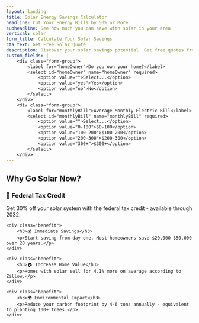 ```yaml
---
layout: landing
title: Solar Energy Savings Calculator
headline: Cut Your Energy Bills by 50% or More
subheadline: See how much you can save with solar in your area
vertical: solar
form_title: Calculate Your Solar Savings
cta_text: Get Free Solar Quote
description: Discover your solar savings potential. Get free quotes from certified installers in your area.
custom_fields: |
    <div class="form-group">
        <label for="homeOwner">Do you own your home?</label>
        <select id="homeOwner" name="homeOwner" required>
            <option value="">Select...</option>
            <option value="yes">Yes</option>
            <option value="no">No</option>
        </select>
    </div>
    <div class="form-group">
        <label for="monthlyBill">Average Monthly Electric Bill</label>
        <select id="monthlyBill" name="monthlyBill" required>
            <option value="">Select...</option>
            <option value="0-100">$0-100</option>
            <option value="100-200">$100-200</option>
            <option value="200-300">$200-300</option>
            <option value="300+">$300+</option>
        </select>
    </div>
---
```


## Why Go Solar Now?

<div class="benefits">
    <div class="benefit">
        <h3>🌟 Federal Tax Credit</h3>
        <p>Get 30% off your solar system with the federal tax credit - available through 2032.</p>
    </div>
    
    <div class="benefit">
        <h3>💰 Immediate Savings</h3>
        <p>Start saving from day one. Most homeowners save $20,000-$50,000 over 20 years.</p>
    </div>
    
    <div class="benefit">
        <h3>🏠 Increase Home Value</h3>
        <p>Homes with solar sell for 4.1% more on average according to Zillow.</p>
    </div>
    
    <div class="benefit">
        <h3>🌍 Environmental Impact</h3>
        <p>Reduce your carbon footprint by 4-6 tons annually - equivalent to planting 100+ trees.</p>
    </div>
</div>